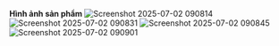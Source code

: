 **Hình ảnh sản phẩm**
![Screenshot 2025-07-02 090814](https://github.com/user-attachments/assets/ba31bdde-d712-419a-9052-6133512375d6)
![Screenshot 2025-07-02 090831](https://github.com/user-attachments/assets/1a0e195a-f3b3-4636-ae7a-cd620aeafa39)
![Screenshot 2025-07-02 090845](https://github.com/user-attachments/assets/9fd5fe61-5af1-4068-b4b7-5262a1545309)
![Screenshot 2025-07-02 090901](https://github.com/user-attachments/assets/349efb66-ba77-4781-a33f-efc1458bf0b0)
